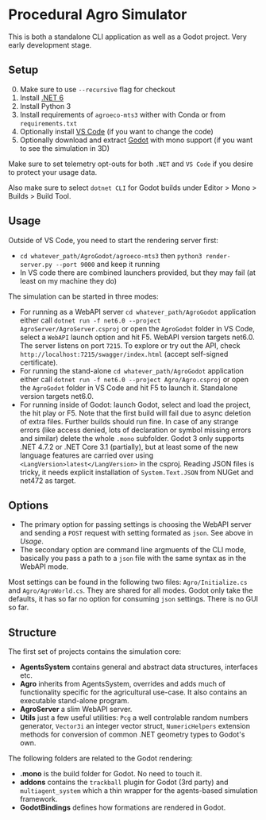 # Procedural Agro Simulator

This is both a standalone CLI application as well as a Godot project. Very early development stage.

## Setup
0. Make sure to use `--recursive` flag for checkout
1. Install [.NET 6](https://dotnet.microsoft.com/en-us/download/dotnet/6.0)
2. Install Python 3
3. Install requirements of `agroeco-mts3` wither with Conda or from `requirements.txt`
4. Optionally install [VS Code](https://code.visualstudio.com/) (if you want to change the code)
5. Optionally download and extract [Godot](https://godotengine.org/download) with mono support (if you want to see the simulation in 3D)

Make sure to set telemetry opt-outs for both `.NET` and `VS Code` if you desire to protect your usage data.

Also make sure to select `dotnet CLI` for Godot builds under Editor > Mono > Builds > Build Tool.

## Usage
Outside of VS Code, you need to start the rendering server first:
* `cd whatever_path/AgroGodot/agroeco-mts3` then `python3 render-server.py --port 9000` and keep it running
* In VS code there are combined launchers provided, but they may fail (at least on my machine they do)

The simulation can be started in three modes:
* For running as a WebAPI server `cd whatever_path/AgroGodot` application either call `dotnet run -f net6.0 --project AgroServer/AgroServer.csproj` or open the `AgroGodot` folder in VS Code, select a `WebAPI` launch option and hit F5. WebAPI version targets net6.0. The server listens on port `7215`. To explore or try out the API, check `http://localhost:7215/swagger/index.html` (accept self-signed certificate).
* For running the stand-alone `cd whatever_path/AgroGodot` application either call `dotnet run -f net6.0 --project Agro/Agro.csproj` or open the `AgroGodot` folder in VS Code and hit F5 to launch it. Standalone version targets net6.0.
* For running inside of Godot: launch Godot, select and load the project, the hit play or F5. Note that the first build will fail due to async deletion of extra files. Further builds should run fine. In case of any strange errors (like access denied, lots of declaration or symbol missing errors and similar) delete the whole `.mono` subfolder. Godot 3 only supports .NET 4.7.2 or .NET Core 3.1 (partially), but at least some of the new language features are carried over using `<LangVersion>latest</LangVersion>` in the csproj. Reading JSON files is tricky, it needs explicit installation of `System.Text.JSON` from NUGet and net472 as target.

## Options
* The primary option for passing settings is choosing the WebAPI server and sending a `POST` request with setting formated as `json`. See above in *Usage*.
* The secondary option are command line argmuents of the CLI mode, basically you pass a path to a `json` file with the same syntax as in the WebAPI mode.

Most settings can be found in the following two files: `Agro/Initialize.cs` and `Agro/AgroWorld.cs`. They are shared for all modes. Godot only take the defaults, it has so far no option for consuming `json` settings. There is no GUI so far.

## Structure
The first set of projects contains the simulation core:
* **AgentsSystem** contains general and abstract data structures, interfaces etc.
* **Agro** inherits from AgentsSystem, overrides and adds much of functionality specific for the agricultural use-case. It also contains an executable stand-alone program.
* **AgroServer** a slim WebAPI server.
* **Utils** just a few useful utilities: `Pcg` a well controlable random numbers generator, `Vector3i` an integer vector struct, `NumericHelpers` extension methods for conversion of common .NET geometry types to Godot's own.

The following folders are related to the Godot rendering:
* **.mono** is the build folder for Godot. No need to touch it.
* **addons** contains the `trackball` plugin for Godot (3rd party) and `multiagent_system` which a thin wrapper for the agents-based simulation framework.
* **GodotBindings** defines how formations are rendered in Godot.